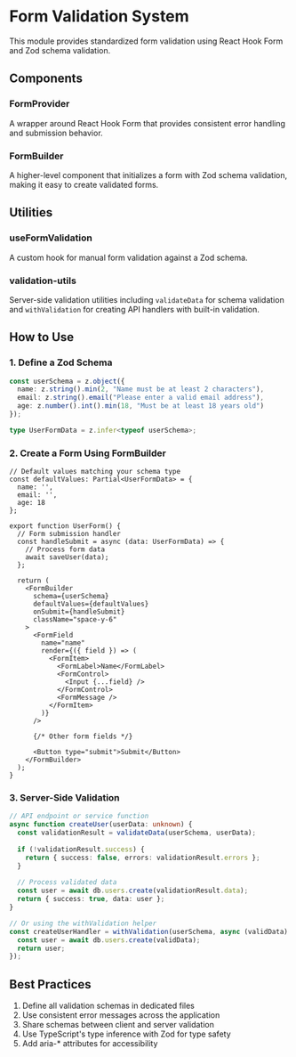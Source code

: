 # Form Validation System

This module provides standardized form validation using React Hook Form and Zod schema validation.

## Components

### FormProvider

A wrapper around React Hook Form that provides consistent error handling and submission behavior.

### FormBuilder

A higher-level component that initializes a form with Zod schema validation, making it easy to create validated forms.

## Utilities

### useFormValidation

A custom hook for manual form validation against a Zod schema.

### validation-utils

Server-side validation utilities including `validateData` for schema validation and `withValidation` for creating API handlers with built-in validation.

## How to Use

### 1. Define a Zod Schema

```typescript
const userSchema = z.object({
  name: z.string().min(2, "Name must be at least 2 characters"),
  email: z.string().email("Please enter a valid email address"),
  age: z.number().int().min(18, "Must be at least 18 years old")
});

type UserFormData = z.infer<typeof userSchema>;
```

### 2. Create a Form Using FormBuilder

```tsx
// Default values matching your schema type
const defaultValues: Partial<UserFormData> = {
  name: '',
  email: '',
  age: 18
};

export function UserForm() {
  // Form submission handler
  const handleSubmit = async (data: UserFormData) => {
    // Process form data
    await saveUser(data);
  };

  return (
    <FormBuilder
      schema={userSchema}
      defaultValues={defaultValues}
      onSubmit={handleSubmit}
      className="space-y-6"
    >
      <FormField
        name="name"
        render={({ field }) => (
          <FormItem>
            <FormLabel>Name</FormLabel>
            <FormControl>
              <Input {...field} />
            </FormControl>
            <FormMessage />
          </FormItem>
        )}
      />
      
      {/* Other form fields */}
      
      <Button type="submit">Submit</Button>
    </FormBuilder>
  );
}
```

### 3. Server-Side Validation

```typescript
// API endpoint or service function
async function createUser(userData: unknown) {
  const validationResult = validateData(userSchema, userData);
  
  if (!validationResult.success) {
    return { success: false, errors: validationResult.errors };
  }
  
  // Process validated data
  const user = await db.users.create(validationResult.data);
  return { success: true, data: user };
}

// Or using the withValidation helper
const createUserHandler = withValidation(userSchema, async (validData) => {
  const user = await db.users.create(validData);
  return user;
});
```

## Best Practices

1. Define all validation schemas in dedicated files
2. Use consistent error messages across the application
3. Share schemas between client and server validation
4. Use TypeScript's type inference with Zod for type safety
5. Add aria-* attributes for accessibility
